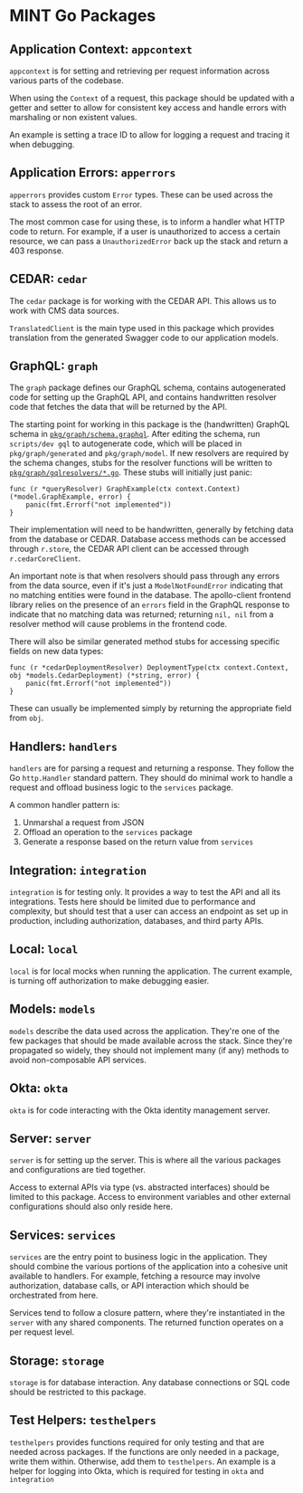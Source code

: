 # MINT Go Packages

## Application Context: `appcontext`

`appcontext` is for setting
and retrieving
per request information
across various parts of the codebase.

When using the `Context` of a request,
this package should be updated
with a getter and setter
to allow for consistent key access
and handle errors with marshaling
or non existent values.

An example is setting a trace ID
to allow for logging a request
and tracing it when debugging.

## Application Errors: `apperrors`

`apperrors` provides custom `Error` types.
These can be used across the stack
to assess the root of an error.

The most common case for using these,
is to inform a handler what HTTP code to return.
For example,
if a user is unauthorized to access a certain resource,
we can pass a `UnauthorizedError` back up the stack
and return a 403 response.

## CEDAR: `cedar`

The `cedar` package is for working with the CEDAR API.
This allows us to work with CMS data sources.

`TranslatedClient` is the main type used in this package
which provides translation from the generated Swagger code
to our application models.

## GraphQL: `graph`

The `graph` package defines our GraphQL schema, contains autogenerated code for setting up the GraphQL API, and contains handwritten resolver code that fetches the data that will be returned by the API.

The starting point for working in this package is the (handwritten) GraphQL schema in [`pkg/graph/schema.graphql`](./graph/schema.graphql). After editing the schema, run `scripts/dev gql` to autogenerate code, which will be placed in `pkg/graph/generated` and `pkg/graph/model`. If new resolvers are required by the schema changes, stubs for the resolver functions will be written to [`pkg/graph/gqlresolvers/*.go`](./graph/schema.resolvers.go). These stubs will initially just panic:
```
func (r *queryResolver) GraphExample(ctx context.Context) (*model.GraphExample, error) {
	panic(fmt.Errorf("not implemented"))
}
```
Their implementation will need to be handwritten, generally by fetching data from the database or CEDAR. Database access methods can be accessed through `r.store`, the CEDAR API client can be accessed through `r.cedarCoreClient`.

An important note is that when resolvers should pass through any errors from the data source, even if it's just a `ModelNotFoundError` indicating that no matching entities were found in the database. The apollo-client frontend library relies on the presence of an `errors` field in the GraphQL response to indicate that no matching data was returned; returning `nil, nil` from a resolver method will cause problems in the frontend code.

There will also be similar generated method stubs for accessing specific fields on new data types:
```
func (r *cedarDeploymentResolver) DeploymentType(ctx context.Context, obj *models.CedarDeployment) (*string, error) {
	panic(fmt.Errorf("not implemented"))
}
```
These can usually be implemented simply by returning the appropriate field from `obj`.

## Handlers: `handlers`

`handlers` are for parsing a request and returning a response.
They follow the Go `http.Handler` standard pattern.
They should do minimal work to handle a request
and offload business logic to the `services` package.

A common handler pattern is:

1. Unmarshal a request from JSON
2. Offload an operation to the `services` package
3. Generate a response based on the return value from `services`

## Integration: `integration`

`integration` is for testing only.
It provides a way to test the API
and all its integrations.
Tests here should be limited due to performance and complexity,
but should test that a user can access an endpoint
as set up in production,
including authorization, databases, and third party APIs.

## Local: `local`

`local` is for local mocks when running the application.
The current example,
is turning off authorization to make debugging easier.

## Models: `models`

`models` describe the data used across the application.
They're one of the few packages
that should be made available across the stack.
Since they're propagated so widely,
they should not implement many (if any) methods
to avoid non-composable API services.

## Okta: `okta`

`okta` is for code interacting with the Okta identity management server.

## Server: `server`

`server` is for setting up the server.
This is where all the various packages
and configurations are tied together.

Access to external APIs via type (vs. abstracted interfaces)
should be limited to this package.
Access to environment variables and other external configurations
should also only reside here.

## Services: `services`

`services` are the entry point to business logic in the application.
They should combine the various portions of the application
into a cohesive unit available to handlers.
For example,
fetching a resource may involve authorization,
database calls,
or API interaction
which should be orchestrated from here.

Services tend to follow a closure pattern,
where they're instantiated in the `server`
with any shared components.
The returned function operates on a per request level.

## Storage: `storage`

`storage` is for database interaction.
Any database connections or SQL code
should be restricted to this package.

## Test Helpers: `testhelpers`

`testhelpers` provides functions required for only testing
and that are needed across packages.
If the functions are only needed in a package,
write them within.
Otherwise, add them to `testhelpers`.
An example is a helper for logging into Okta,
which is required for testing in `okta` and `integration`
